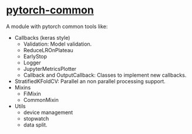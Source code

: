 # [pytorch-common](https://pypi.org/project/pytorch-common/)

A module with pytorch common tools like:

* Callbacks (keras style)
  * Validation: Model validation.
  * ReduceLROnPlateau
  * EarlyStop
  * Logger
  * JupyterMetricsPlotter
  * Callback and OutputCallback: Classes to implement new callbacks.
* StratifiedKFoldCV: Parallel an non parallel processing support.
* Mixins
  * FiMixin
  * CommonMixin
* Utils
  * device management
  * stopwatch
  * data split.